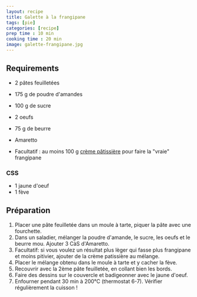 ```yaml
---
layout: recipe
title: Galette à la frangipane
tags: [pie]
categories: [recipe]
prep time : 10 min
cooking time : 20 min
image: galette-frangipane.jpg
---
```


## Requirements

-   2 pâtes feuilletées

-   175 g de poudre d'amandes
-   100 g de sucre
-   2 oeufs
-   75 g de beurre
-   Amaretto
-   Facultatif : au moins 100 g [crème pâtissière](../creme-patissiere-fr) pour faire la "vraie" frangipane

### CSS

-   1 jaune d'oeuf
-   1 fève

## Préparation

1.  Placer une pâte feuilletée dans un moule à tarte, piquer la pâte avec une fourchette.
1.  Dans un saladier, mélanger la poudre d'amande, le sucre, les oeufs et le beurre mou.
    Ajouter 3 CàS d'Amaretto.
1.  Facultatif: si vous voulez un résultat plus lèger qui fasse plus frangipane et moins pitivier,
    ajouter de la crème patissière au mélange.
1.  Placer le mélange obtenu dans le moule à tarte et y cacher la fève.
1.  Recouvrir avec la 2ème pâte feuilletée, en collant bien les bords.
1.  Faire des dessins sur le couvercle et badigeonner avec le jaune d'oeuf.
1.  Enfourner pendant 30 min à 200°C (thermostat 6-7).
    Vérifier régulièrement la cuisson !

